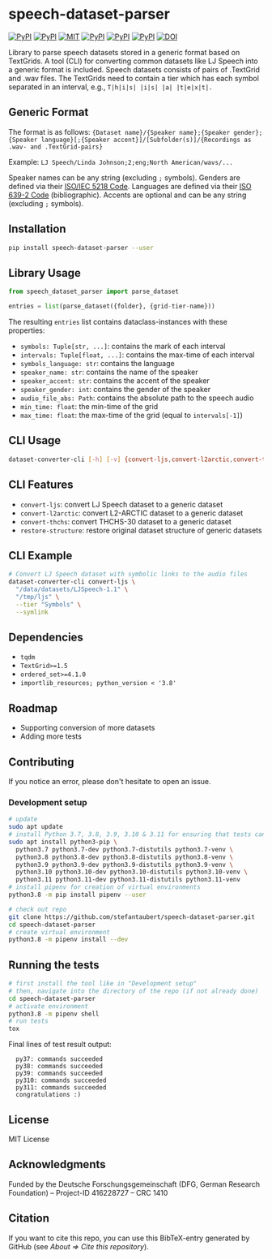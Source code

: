 # speech-dataset-parser

[![PyPI](https://img.shields.io/pypi/v/speech-dataset-parser.svg)](https://pypi.python.org/pypi/speech-dataset-parser)
[![PyPI](https://img.shields.io/pypi/pyversions/speech-dataset-parser.svg)](https://pypi.python.org/pypi/speech-dataset-parser)
[![MIT](https://img.shields.io/github/license/stefantaubert/speech-dataset-parser.svg)](https://github.com/stefantaubert/speech-dataset-parser/blob/main/LICENSE)
[![PyPI](https://img.shields.io/pypi/wheel/speech-dataset-parser.svg)](https://pypi.python.org/pypi/speech-dataset-parser)
[![PyPI](https://img.shields.io/pypi/implementation/speech-dataset-parser.svg)](https://pypi.python.org/pypi/speech-dataset-parser)
[![PyPI](https://img.shields.io/github/commits-since/stefantaubert/speech-dataset-parser/latest/master.svg)](https://pypi.python.org/pypi/speech-dataset-parser)
[![DOI](https://zenodo.org/badge/DOI/10.5281/zenodo.7498984.svg)](https://doi.org/10.5281/zenodo.7498984)

Library to parse speech datasets stored in a generic format based on TextGrids. A tool (CLI) for converting common datasets like LJ Speech into a generic format is included.
Speech datasets consists of pairs of .TextGrid and .wav files. The TextGrids need to contain a tier which has each symbol separated in an interval, e.g., `T|h|i|s| |i|s| |a| |t|e|x|t|.`

## Generic Format

The format is as follows: `{Dataset name}/{Speaker name};{Speaker gender};{Speaker language}[;{Speaker accent}]/[Subfolder(s)]/{Recordings as .wav- and .TextGrid-pairs}`

Example: `LJ Speech/Linda Johnson;2;eng;North American/wavs/...`

Speaker names can be any string (excluding `;` symbols).
Genders are defined via their [ISO/IEC 5218 Code](https://en.wikipedia.org/wiki/ISO/IEC_5218).
Languages are defined via their [ISO 639-2 Code](https://www.loc.gov/standards/iso639-2/php/code_list.php) (bibliographic).
Accents are optional and can be any string (excluding `;` symbols).

## Installation

```sh
pip install speech-dataset-parser --user
```

## Library Usage

```py
from speech_dataset_parser import parse_dataset

entries = list(parse_dataset({folder}, {grid-tier-name}))
```

The resulting `entries` list contains dataclass-instances with these properties:

- `symbols: Tuple[str, ...]`: contains the mark of each interval
- `intervals: Tuple[float, ...]`: contains the max-time of each interval
- `symbols_language: str`: contains the language
- `speaker_name: str`: contains the name of the speaker
- `speaker_accent: str`: contains the accent of the speaker
- `speaker_gender: int`: contains the gender of the speaker
- `audio_file_abs: Path`: contains the absolute path to the speech audio
- `min_time: float`: the min-time of the grid
- `max_time: float`: the max-time of the grid (equal to `intervals[-1]`)

## CLI Usage

```sh
dataset-converter-cli [-h] [-v] {convert-ljs,convert-l2arctic,convert-thchs,restore-structure} ...
```

## CLI Features

- `convert-ljs`: convert LJ Speech dataset to a generic dataset
- `convert-l2arctic`: convert L2-ARCTIC dataset to a generic dataset
- `convert-thchs`: convert THCHS-30 dataset to a generic dataset
- `restore-structure`: restore original dataset structure of generic datasets

## CLI Example

```sh
# Convert LJ Speech dataset with symbolic links to the audio files
dataset-converter-cli convert-ljs \
  "/data/datasets/LJSpeech-1.1" \
  "/tmp/ljs" \
  --tier "Symbols" \
  --symlink
```

## Dependencies

- `tqdm`
- `TextGrid>=1.5`
- `ordered_set>=4.1.0`
- `importlib_resources; python_version < '3.8'`

## Roadmap

- Supporting conversion of more datasets
- Adding more tests

## Contributing

If you notice an error, please don't hesitate to open an issue.

### Development setup

```sh
# update
sudo apt update
# install Python 3.7, 3.8, 3.9, 3.10 & 3.11 for ensuring that tests can be run
sudo apt install python3-pip \
  python3.7 python3.7-dev python3.7-distutils python3.7-venv \
  python3.8 python3.8-dev python3.8-distutils python3.8-venv \
  python3.9 python3.9-dev python3.9-distutils python3.9-venv \
  python3.10 python3.10-dev python3.10-distutils python3.10-venv \
  python3.11 python3.11-dev python3.11-distutils python3.11-venv
# install pipenv for creation of virtual environments
python3.8 -m pip install pipenv --user

# check out repo
git clone https://github.com/stefantaubert/speech-dataset-parser.git
cd speech-dataset-parser
# create virtual environment
python3.8 -m pipenv install --dev
```

## Running the tests

```sh
# first install the tool like in "Development setup"
# then, navigate into the directory of the repo (if not already done)
cd speech-dataset-parser
# activate environment
python3.8 -m pipenv shell
# run tests
tox
```

Final lines of test result output:

```log
  py37: commands succeeded
  py38: commands succeeded
  py39: commands succeeded
  py310: commands succeeded
  py311: commands succeeded
  congratulations :)
```

## License

MIT License

## Acknowledgments

Funded by the Deutsche Forschungsgemeinschaft (DFG, German Research Foundation) – Project-ID 416228727 – CRC 1410

## Citation

If you want to cite this repo, you can use this BibTeX-entry generated by GitHub (see *About => Cite this repository*).
